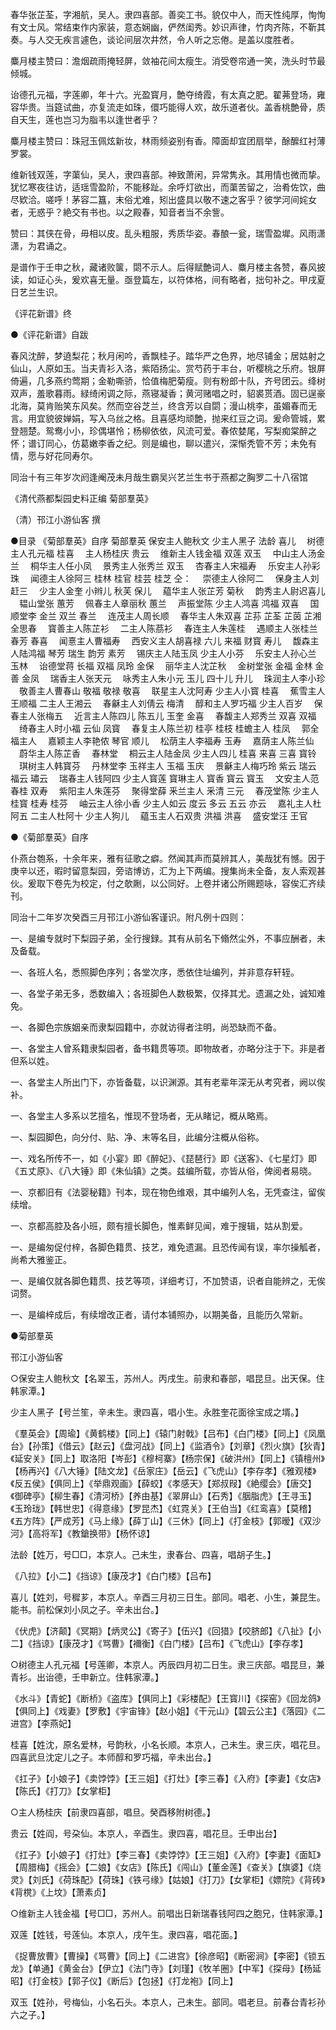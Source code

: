 <!-- { "loadSidebar": true } -->
春华张芷荃，字湘航，吴人。隶四喜部。善奕工书。貌仅中人，而天性纯厚，恂恂有文士风。常结束作内家装，意态娴幽，俨然闺秀。妙识声律，竹肉齐陈，不靳其奏。与人交无疾言遽色，谈论间层次井然，令人听之忘倦。是盖以度胜者。

麋月楼主赞曰：澹烟疏雨掩轻屏，敛袖花间太瘦生。消受卷帘通一笑，洗头时节最倾城。


诒德孔元福，字莲卿，年十六。光盈寳月，艶夺绮霞，有太真之肥。翟茀登场，雍容华贵。当筵试曲，亦复流走如珠，儇巧能得人欢，故乐道者伙。盖香桃艶骨，质自天生，莲也岂习为脂韦以逢世者乎？

麋月楼主赞曰：珠冠玉佩炫新妆，林雨频姿别有香。障面却宜团扇举，酴醿红衬薄罗裳。


维新钱双莲，字蕖仙，吴人，隶四喜部。神致萧闲，异常隽永。其用情也微而挚。犹忆寒夜往访，适瑶雪盈阶，不能移趾。余呼灯欲出，而蕖苦留之，治肴佐饮，曲尽欵洽。嗟呼！茅容二簋，末俗尤难，矧出盛具以敬不速之客乎？彼学河间姹女者，无惑乎？絶交有书也。以之殿春，知音者当不余訾。

赞曰：其侠在骨，毋相以皮。乱头粗服，秀质华姿。春酿一瓮，瑞雪盈墀。风雨潇潇，为君诵之。


是谱作于壬申之秋，藏诸败箧，閟不示人。后得赋艶词人、麋月楼主各赞，春风披读，如证心头，爰欢喜无量。亟登篇左，以符体格，间有略者，拙句补之。甲戌夏日艺兰生识。

《评花新谱》终


●《评花新谱》自跋

春风沈醉，梦遶梨花；秋月闲吟，香飘桂子。踏华严之色界，地尽铺金；居姑射之仙山，人原如玉。当夫青衫入洛，紫陌扬尘。赏芍药于丰台，听樱桃之乐府。银屏倚遍，几多燕约莺期；金勒嘶骄，恰值梅肥菊瘦。则有粉郎十队，齐号团云。绛树双声，羞歌暮雨。緑绮闲调之际，燕寝凝香；黄河赌唱之时，貂裘贳酒。固已逞豪北海，莫肯贻笑东风矣。然而空谷芝兰，终含芳以自閟；漫山桃李，虽媚春而无言。用宜貌彼婵娟，写入乌丝之格。且喜感均顽艶，抛来红豆之词。爰命管城，累登翘楚。鸳鸯小小，珍偶堪怜；杨柳依依，风流可爱。春侬婪尾，写梨痴棠醉之怀；谱订同心，仿葛嫩李香之纪。则是编也，聊以遣兴，深惭秃管不芳；未免有情，愿与好花同寿尔。

同治十有三年岁次阏逢阉茂未月哉生霸吴兴艺兰生书于燕都之胸罗二十八宿馆


《清代燕都梨园史料正编 菊部羣英》

（清）邗江小游仙客 撰



●目录
《菊部羣英》自序
菊部羣英
保安主人鲍秋文
少主人黑子
法龄
喜儿
　树德主人孔元福
桂喜
　主人杨桂庆
贵云
　维新主人钱金福
双莲
双玉
　中山主人汤金兰
　桐华主人任小凤
　景秀主人张秀兰
双玉
　杏春主人宋福寿
　乐安主人孙彩珠
　闻德主人徐阿三
桂林
桂官
桂芸
桂芝
仝：
　崇德主人徐阿二
　保身主人刘赶三
　少主人金奎
小辫儿
秋芙
保儿
　藴华主人张芷芳
菊秋
　韵秀主人尉迟喜儿
　韫山堂张
蕙芳
　佩春主人章丽秋
蕙兰
　声振堂陈
少主人鸿喜
鸿福
双喜
　国顺堂李
金兰
双兰
春兰
　连茂主人周长顺
　春华主人朱双喜
芷荪
芷荃
芷茵
芷湘
全思春
　寳善主人陈芷衫
　二主人陈茘衫
　春连主人朱莲桂
　遇顺主人张桂兰
春芳
春喜
　闻憙主人曹福寿
　西安义主人胡喜禄
六儿
来福
财寳
寿儿
　馥森主人陆鸿福
琴芳
瑞生
韵芳
素芳
　锡庆主人陆玉凤
少主人小芬
　乐安主人孙心兰
玉林
　诒德堂蒋
长福
双福
凤玲
金保
　丽华主人沈芷秋
　金树堂张
金福
金林
金善
金凤
　瑞香主人张天元
　咏秀主人朱小元
玉儿
四十儿
升儿
　珠润主人李小珍
　敬善主人曹春山
敬福
敬禄
敬喜
　联星主人沈阿寿
少主人小寳
桂喜
　蕉雪主人王顺福
二主人王湘云
　春龢主人刘倩云
梅清
　醇和主人罗巧福
少主人百岁
　保春主人张梅五
　近言主人陈四儿
陈五儿
玉奎
金喜
　春馥主人郑秀兰
双喜
双福
　绮春主人时小福
云仙
凤寳
　春复主人陈兰初
桂亭
桂枝
桂蟾主人
桂凤
　郭全福主人
　嘉颖主人李艳侬
琴官
顺儿
　松荫主人李福寿
玉寿
　嘉荫主人陈兰仙
　蔚华主人陈芷香
　春林堂
　桐云主人陆金凤
少主人四儿
桂喜
来喜
三喜
寳铃
　琪树主人韩寳芬
　丹林堂李
玉祥主人
玉福
玉庆
　景龢主人梅巧玲
紫云
瑞云
福云
璛云
　瑞春主人钱阿四
少主人寳莲
寳琳主人
寳香
寳云
寳玉
　文安主人范春桂
双寿
　紫阳主人朱莲芬
　聚得堂薛
釆兰主人
釆清
三元
　春茂堂陈
少主人桂寳
桂寿
桂芬
　岫云主人徐小香
少主人如云
度云
多云
五云
亦云
　嘉礼主人杜阿五
二主人杜阿十
少主人狗儿
　藴玉主人石双贵
洪福
洪喜
　盛安堂汪
王官


●《菊部羣英》自序

仆燕台匏系，十余年来，雅有征歌之癖。然闻其声而莫辨其人，美哉犹有憾。因于庚辛以还，暇时留意梨园，旁谘博访，汇为上下两编。搜集尚未全备，友人索观甚伙。爰取下卷先为校定，付之欹劂，以公同好。上卷并诸公所赐题咏，容俟汇齐续刊。

同治十二年岁次癸酉三月邗江小游仙客谨识。附凡例十四则：

一、是编专就时下梨园子弟，全行搜録。其有从前名下翛然尘外，不事应酬者，未及备载。

一、各班人名，悉照脚色序列；各堂次序，悉依住址编列，并非意存轩轾。

一、各堂子弟无多，悉数编入；各班脚色人数极繁，仅择其尤。遗漏之处，诚知难免。

一、各脚色宗族姻亲而隶梨园籍中，亦就访得者注明，尚恐缺而不备。

一、各堂主人曾系籍隶梨园者，备书籍贯等项。即物故者，亦略分注于下。非是者但系以姓。

一、各堂主人所出门下，亦皆备载，以识渊源。其有老辈年深无从考究者，阙以俟补。

一、各堂主人多系以艺擅名，惟现不登场者，无从睹记，概从略焉。

一、梨园脚色，向分付、贴、净、末等名目，此编分注概从俗称。

一、戏名所传不一，如《小宴》即《醉妃》、《琵琶行》即《送客》、《七星灯》即《五丈原》、《八大锤》即《朱仙镇》之类。兹编所载，亦皆从俗，俾阅者易晓。

一、京都旧有《法婴秘籍》刊本，现在物色维艰，其中编列人名，无凭查注，留俟续增。

一、京都高腔及各小班，颇有擅长脚色，惟素鲜见闻，难于搜辑，姑从割爱。

一、是编匆促付梓，各脚色籍贯、技艺，难免遗漏。且恐传闻有误，率尔操觚者，尚希大雅鉴正。

一、是编仅就各脚色籍贯、技艺等项，详细考订，不加赞语，识者自能辨之，无俟词赘。

一、是编梓成后，有续增改正者，请付本铺照办，以期美备，且能历久常新。


●菊部羣英

邗江小游仙客


○保安主人鲍秋文【名翠玉，苏州人。丙戌生。前隶和春部，唱昆旦。出天保。住韩家潭。】

少主人黑子【号兰笙，辛未生。隶四喜，唱小生。永胜奎花面徐宝成之壻。】

《羣英会》【周瑜】《黄鹤楼》【同上】《辕门射戟》【吕布】《白门楼》【同上】《凤凰台》【孙策】《借云》【赵云】《盘河战》【同上】《监酒令》【刘章】《烈火旗》【狄青】《延安关》【同上】取洛阳【岑彭】《穆柯寨》【杨宗保】《破洪州》【同上】《镇檀州》【杨再兴】《八大锤》【陆文龙】《岳家庄》【岳云】《飞虎山》【李存孝】《雅观楼》《反五侯》【俱同上】《举鼎观画》【薛蛟】《孝感天》【郑叔叚】《絶缨会》【唐交】《御碑亭》【柳生春】《清河桥》【养由基】《翠屏山》【石秀】《胭脂虎》【王寻玉】《玉玲珑》【韩世忠】《得意缘》【罗昆杰】《虹霓关》【王伯当】《红鸾喜》【莫稽】《五方阵》【严成芳】《马上缘》【薛丁山】《三休》【同上】《打金枝》【郭暧】《双沙河》【高将军】《教鎗换带》【杨怀谅】

法龄【姓万，号□□，本京人。己未生，隶春台、四喜，唱胡子生。】

《八拉》【小二】《挡谅》【康茂才】《白门楼》【吕布】

喜儿【姓刘，号穉芗，本京人。辛酉三月初三日生。部同。唱老、小生，兼昆生。能书。前松保刘小凤之子。辛未出台。】

《伏虎》【济颠】《冥期》【炳灵公】《寄子》【伍兴】《回猎》【咬脐郎】《八扯》【小二】《挡谅》【康茂才】《骂曹》【襧衡】《白门楼》【吕布】《飞虎山》【李存孝】


○树德主人孔元福【号莲卿，本京人。丙辰四月初二日生。隶三庆部。唱昆旦，兼青衫。出诒德，壬申新立。住韩家潭。】

《水斗》【青蛇】《断桥》《盗库》【俱同上】《彩楼配》【王寳川】《探窑》《回龙鸽》【俱同上】《戏妻》【罗敷】《宇宙锋》【赵小姐】《干元山》【碧云公主】《落园》《二进宫》【李燕妃】

桂喜【姓沈，原名爱林，号韵秋，小名长顺。本京人，己未生。隶三庆，唱花旦。四喜武旦沈定儿之子。本师醇和罗巧福，辛未出台。】

《扛子》【小娘子】《卖饽饽》【王三姐】《打灶》【李三春】《入府》【李妻】《女店》【陈氏】《打刀》【女掌柜】


○主人杨桂庆【前隶四喜部，唱旦。癸酉移附树德。】

贵云【姓阎，号朶仙。本京人，辛酉生。隶四喜，唱花旦。壬申出台】

《扛子》【小娘子】《打灶》【李三春】《卖饽饽》【王三姐】《入府》【李妻】《面缸》【周腊梅】《摇会》【二娘】《女店》【陈氏】《闯山》【董金莲】《查关》【旗婆】《烧灵》【刘氏】《荷珠配》【荷珠】《铁弓缘》【姑娘】《打刀》【女掌柜】《嫖院》《背砖》《背櫈》《上坟》【萧素贞】


○维新主人钱金福【号□□，苏州人。前唱出日新瑞春钱阿四之胞兄，住韩家潭。】

双莲【姓钱，号莲仙。本京人，戌午生。隶四喜，唱花面。】

《捉曹放曹》【曹操】《骂曹》【同上】《二进宫》【徐彦昭】《断密涧》【李密】《锁五龙》【单通】《黄金台》【伊立】《法门寺》【刘瑾】《牧羊圈》【中军】《探母》【杨延昭】《打金枝》【郭子仪】《断后》【包拯】《打龙袍》【同上】

双玉【姓孙，号梅仙，小名石头。本京人，己未生。部同。唱老旦。前春台青衫孙六之子。】

